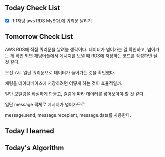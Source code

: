 ## Today Check List

- [x] 1:1채팅 aws RDS MySQL에 쿼리문 날리기

## Tomorrow Check List

AWS RDS에 직접 쿼리문을 날려볼 생각이다. 데이터가 넘어가는 걸 확인하고, 넘어가는 게 확인 되면 채팅어플에서 메시지를 보낼 때 RDS에 저장하는 코드를 작성하면 될 것 같다. 

오전 7시. 일단 쿼리문으로 데이터가 들어가는 것을 확인했다.

채팅을 데이터베이스에 저장하려면 어떻게 하는 것이 효율적일까.

일단 모델링을 확실하게 만들고, 컬럼에 따라 데이터를 넣어보아야 할 것 같다.



일단 message 객체로 메시지가 넘어가므로

message.send, message.recepient, message.data를 사용한다.



## Today I learned



## Today's Algorithm

